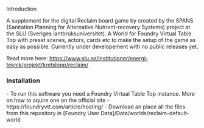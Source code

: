Introduction

A supplement for the digital Reclaim board game by created by the SPANS (Sanitation Planning for Alternative Nutrient-recovery Systems) project at the SLU (Sveriges lantbruksuniversitet). A World for Foundry Virtual Table Top with preset scenes, actors, cards etc to make the setup of the game as easy as possible. Currently under developement with no public releases yet.

Read more here: https://www.slu.se/institutioner/energi-teknik/projekt/kretslopp/reclaim/

<h3>Installation</h3>
- To run this software you need a Foundry Virtual Table Top instance. More on how to aquire one on the official site - https://foundryvtt.com/article/hosting/
- Download an place all the files from this repository in [Foundry User Data]/Data/worlds/reclaim-default-world
